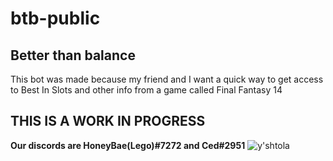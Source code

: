 # btb-public

## Better than balance

This bot was made because my friend and I want a quick way to get access to Best In Slots and other info from a
game called Final Fantasy 14

## THIS IS A WORK IN PROGRESS

**Our discords are HoneyBae(Lego)#7272 and Ced#2951**
![y'shtola](https://images.squarespace-cdn.com/content/v1/56d5457d8259b57a20245e80/1601292966362-64C0QOLKVLD248Q5UFOD/ff14+new+player+experience.jpg?format=1500w)

